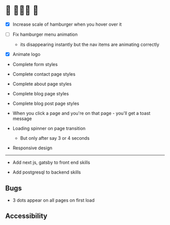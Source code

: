 # 🚧 👀👀👀 🚧

- [x] Increase scale of hamburger when you hover over it

- [ ] Fix hamburger menu animation

  - its disappearing instantly but the nav items are animating correctly

- [x] Animate logo

- Complete form styles

- Complete contact page styles

- Complete about page styles

- Complete blog page styles

- Complete blog post page styles

- When you click a page and you're on that page - you'll get a toast message

- Loading spinner on page transition

  - But only after say 3 or 4 seconds

- Responsive design

---

- Add next js, gatsby to front end skills

- Add postgresql to backend skills

## Bugs

- 3 dots appear on all pages on first load

## Accessibility
